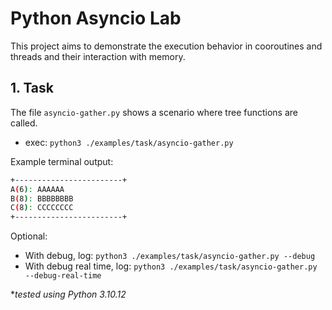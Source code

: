 # Python Asyncio Lab
This project aims to demonstrate the execution behavior in cooroutines and threads and their interaction with memory.

## 1. Task
The file `asyncio-gather.py` shows a scenario where tree functions are called.
- exec: `python3 ./examples/task/asyncio-gather.py`

Example terminal output:
```Bash
+------------------------+
A(6): AAAAAA
B(8): BBBBBBBB
C(8): CCCCCCCC
+------------------------+
```

Optional:
- With debug, log: `python3 ./examples/task/asyncio-gather.py --debug`
- With debug real time, log: `python3 ./examples/task/asyncio-gather.py --debug-real-time`

*_tested using Python 3.10.12_
